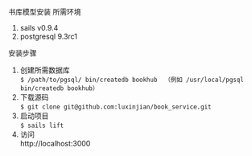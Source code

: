 书库模型安装
所需环境
1. sails v0.9.4
2. postgresql 9.3rc1

安装步骤

1. 创建所需数据库  
`$ /path/to/pgsql/ bin/createdb bookhub  （例如 /usr/local/pgsql bin/createdb bookhub）` 
2. 下载源码  
`$ git clone git@github.com:luxinjian/book_service.git`
3. 启动项目  
`$ sails lift`
4. 访问  
http://localhost:3000
